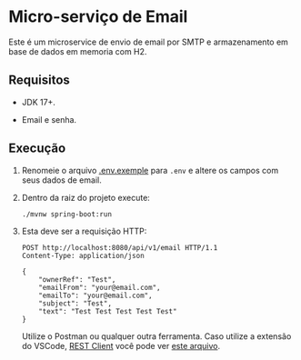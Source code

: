 # Micro-serviço de Email

Este é um microservice de envio de email por SMTP e armazenamento em base de dados em memoria com H2.

## Requisitos

- JDK 17+.

- Email e senha.

## Execução

1. Renomeie o arquivo [.env.exemple](/src/main/resources/.env.exemple) para `.env` e altere os campos com seus dados de email.

2. Dentro da raiz do projeto execute:

    ```sh
    ./mvnw spring-boot:run
    ```

3. Esta deve ser a requisição HTTP:

    ```http
    POST http://localhost:8080/api/v1/email HTTP/1.1
    Content-Type: application/json

    {
        "ownerRef": "Test",
        "emailFrom": "your@email.com",
        "emailTo": "your@email.com",
        "subject": "Test",
        "text": "Test Test Test Test Test"
    }
    ```

    Utilize o Postman ou qualquer outra ferramenta. Caso utilize a extensão do VSCode, [REST Client](https://marketplace.visualstudio.com/items?itemName=humao.rest-client) você pode ver [este arquivo](/api.http).
